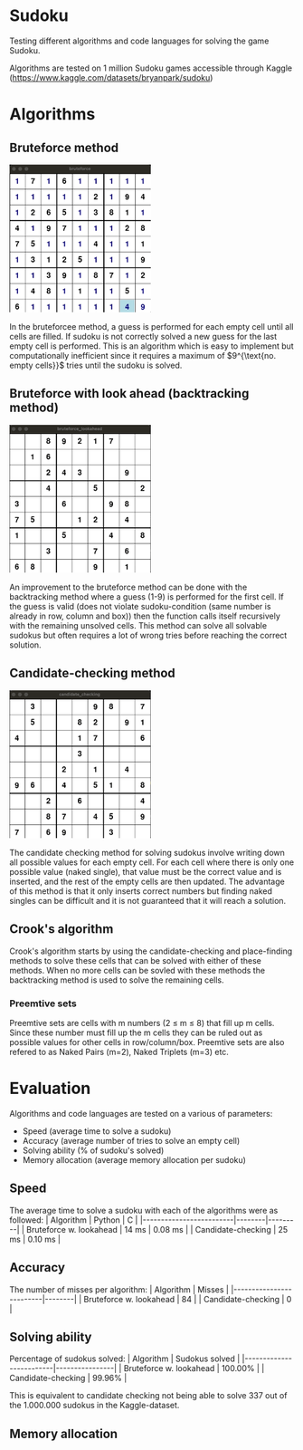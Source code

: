 # Sudoku
Testing different algorithms and code languages for solving the game Sudoku.

Algorithms are tested on 1 million Sudoku games accessible through Kaggle (https://www.kaggle.com/datasets/bryanpark/sudoku)

# Algorithms
## Bruteforce method
<p align=left>
<img width=250 src="https://github.com/PontusHovb/Sudoku/blob/master/GIFs/bruteforce.gif" />
</p>
In the bruteforcee method, a guess is performed for each empty cell until all cells are filled. If sudoku is not correctly solved a new guess for the last empty cell is performed. This is an algorithm which is easy to implement but computationally inefficient since it requires a maximum of $9^{\text{no. empty cells}}$ tries until the sudoku is solved.

## Bruteforce with look ahead (backtracking method)
<p align=left>
<img width=250 src="https://github.com/PontusHovb/Sudoku/blob/master/GIFs/bruteforce_lookahead.gif" />
</p>
An improvement to the bruteforce method can be done with the backtracking method where a guess (1-9) is performed for the first cell. If the guess is valid (does not violate sudoku-condition (same number is already in row, column and box)) then the function calls itself recursively with the remaining unsolved cells. This method can solve all solvable sudokus but often requires a lot of wrong tries before reaching the correct solution.

## Candidate-checking method
<p align=left>
<img width=250 src="https://github.com/PontusHovb/Sudoku/blob/master/GIFs/candidate_checking.gif" />
</p>
The candidate checking method for solving sudokus involve writing down all possible values for each empty cell. For each cell where there is only one possible value (naked single), that value must be the correct value and is inserted, and the rest of the empty cells are then updated. The advantage of this method is that it only inserts correct numbers but finding naked singles can be difficult and it is not guaranteed that it will reach a solution.

## Crook's algorithm
Crook's algorithm starts by using the candidate-checking and place-finding methods to solve these cells that can be solved with either of these methods. When no more cells can be sovled with these methods the backtracking method is used to solve the remaining cells.

### Preemtive sets
Preemtive sets are cells with m numbers (2 $\le$ m $\le$ 8) that fill up m cells. Since these number must fill up the m cells they can be ruled out as possible values for other cells in row/column/box. Preemtive sets are also refered to as Naked Pairs (m=2), Naked Triplets (m=3) etc.  

# Evaluation 
Algorithms and code languages are tested on a various of parameters:
- Speed (average time to solve a sudoku)
- Accuracy (average number of tries to solve an empty cell)
- Solving ability (% of sudoku's solved)
- Memory allocation (average memory allocation per sudoku)

## Speed
The average time to solve a sudoku with each of the algorithms were as followed:
| Algorithm               | Python | C       |
|-------------------------|--------|---------|
| Bruteforce w. lookahead | 14 ms  | 0.08 ms |
| Candidate-checking      | 25 ms  | 0.10 ms |

## Accuracy
The number of misses per algorithm:
| Algorithm               | Misses |
|-------------------------|--------|
| Bruteforce w. lookahead | 84     |
| Candidate-checking      | 0      |

## Solving ability
Percentage of sudokus solved:
| Algorithm               | Sudokus solved |
|-------------------------|----------------|
| Bruteforce w. lookahead | 100.00%        |
| Candidate-checking      | 99.96%         |

This is equivalent to candidate checking not being able to solve 337 out of the 1.000.000 sudokus in the Kaggle-dataset.

## Memory allocation
